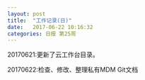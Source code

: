 ```yaml
---
layout: post
title:  "工作记录(日)"
date:   2017-06-22 10:16:32
categories: 日报 第25周
---
```


20170621:更新了云工作台目录。

20170622:检查、修改、整理私有MDM Git文档
